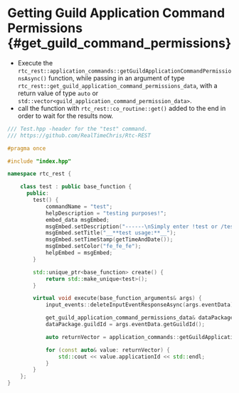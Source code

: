 Getting Guild Application Command Permissions {#get_guild_command_permissions}
============
- Execute the `rtc_rest::application_commands::getGuildApplicationCommandPermissionsAsync()` function, while passing in an argument of type `rtc_rest::get_guild_application_command_permissions_data`, with a return value of type `auto` or `std::vector<guild_application_command_permission_data>`.
- call the function with `rtc_rest::co_routine::get()` added to the end in order to wait for the results now.

```cpp
/// Test.hpp -header for the "test" command.
/// https://github.com/RealTimeChris/Rtc-REST

#pragma once

#include "index.hpp"

namespace rtc_rest {

	class test : public base_function {
	  public:
		test() {
			commandName = "test";
			helpDescription = "testing purposes!";
			embed_data msgEmbed;
			msgEmbed.setDescription("------\nSimply enter !test or /test!\n------");
			msgEmbed.setTitle("__**test usage:**__");
			msgEmbed.setTimeStamp(getTimeAndDate());
			msgEmbed.setColor("fe_fe_fe");
			helpEmbed = msgEmbed;
		}

		std::unique_ptr<base_function> create() {
			return std::make_unique<test>();
		}

		virtual void execute(base_function_arguments& args) {
			input_events::deleteInputEventResponseAsync(args.eventData).get();

			get_guild_application_command_permissions_data& dataPackage;
			dataPackage.guildId = args.eventData.getGuildId();

			auto returnVector = application_commands::getGuildApplicationCommandPermissionsAsync(dataPackage).get();

			for (const auto& value: returnVector) {
				std::cout << value.applicationId << std::endl;
			}
		}
	};
}
```